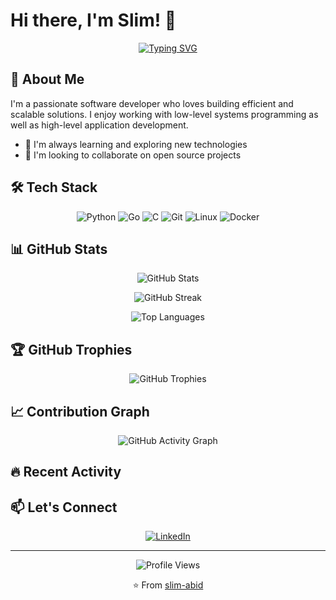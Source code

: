 # Hi there, I'm Slim! 👋

<div align="center">
  
  [![Typing SVG](https://readme-typing-svg.herokuapp.com?font=Fira+Code&pause=1000&width=435&lines=IoT+Enthusiast;Software+Developer)](https://git.io/typing-svg)
  
</div>

## 🚀 About Me

I'm a passionate software developer who loves building efficient and scalable solutions. I enjoy working with low-level systems programming as well as high-level application development.

- 🌱 I'm always learning and exploring new technologies
- 👯 I'm looking to collaborate on open source projects

## 🛠️ Tech Stack

<div align="center">

![Python](https://img.shields.io/badge/Python-3776AB?style=for-the-badge&logo=python&logoColor=white)
![Go](https://img.shields.io/badge/Go-00ADD8?style=for-the-badge&logo=go&logoColor=white)
![C](https://img.shields.io/badge/C-00599C?style=for-the-badge&logo=c&logoColor=white)
![Git](https://img.shields.io/badge/Git-F05032?style=for-the-badge&logo=git&logoColor=white)
![Linux](https://img.shields.io/badge/Linux-FCC624?style=for-the-badge&logo=linux&logoColor=black)
![Docker](https://img.shields.io/badge/Docker-2496ED?style=for-the-badge&logo=docker&logoColor=white)

</div>

## 📊 GitHub Stats

<div align="center">
  
  ![GitHub Stats](https://github-readme-stats.vercel.app/api?username=slim-abid&show_icons=true&theme=radical&hide_border=true&count_private=true)
  
  ![GitHub Streak](https://github-readme-streak-stats.herokuapp.com/?user=slim-abid&theme=radical&hide_border=true)
  
  ![Top Languages](https://github-readme-stats.vercel.app/api/top-langs/?username=slim-abid&layout=compact&theme=radical&hide_border=true&langs_count=8)

</div>

## 🏆 GitHub Trophies

<div align="center">
  
  ![GitHub Trophies](https://github-profile-trophy.vercel.app/?username=slim-abid&theme=radical&no-frame=true&no-bg=false&margin-w=4)
  
</div>

## 📈 Contribution Graph

<div align="center">
  
  ![GitHub Activity Graph](https://github-readme-activity-graph.vercel.app/graph?username=slim-abid&bg_color=0d1117&color=5BCDEC&line=5BCDEC&point=FFFFFF&hide_border=true)
  
</div>

## 🔥 Recent Activity

<!--START_SECTION:activity-->
<!--END_SECTION:activity-->

## 📫 Let's Connect

<div align="center">
  
  [![LinkedIn](https://img.shields.io/badge/LinkedIn-0077B5?style=for-the-badge&logo=linkedin&logoColor=white)](https://linkedin.com/in/slim--abid)
  
</div>

---

<div align="center">
  
  ![Profile Views](https://komarev.com/ghpvc/?username=slim-abid&label=Profile%20views&color=0e75b6&style=flat)
  
  ⭐️ From [slim-abid](https://github.com/slim-abid)
  
</div>
